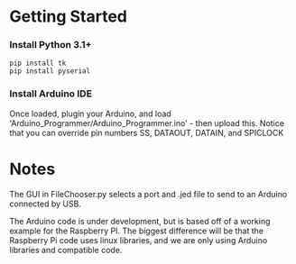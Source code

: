 # Getting Started

### Install Python 3.1+
`pip install tk`<br>
`pip install pyserial`

### Install Arduino IDE
Once loaded, plugin your Arduino, and load 'Arduino_Programmer/Arduino_Programmer.ino' - then upload this. Notice that you can override pin numbers SS, DATAOUT, DATAIN, and SPICLOCK

# Notes
The GUI in FileChooser.py selects a port and .jed file to send to an Arduino connected by USB.

The Arduino code is under development, but is based off of a working example for the Raspberry PI.
The biggest difference will be that the Raspberry Pi code uses linux libraries, and we are only using Arduino libraries and compatible code.

